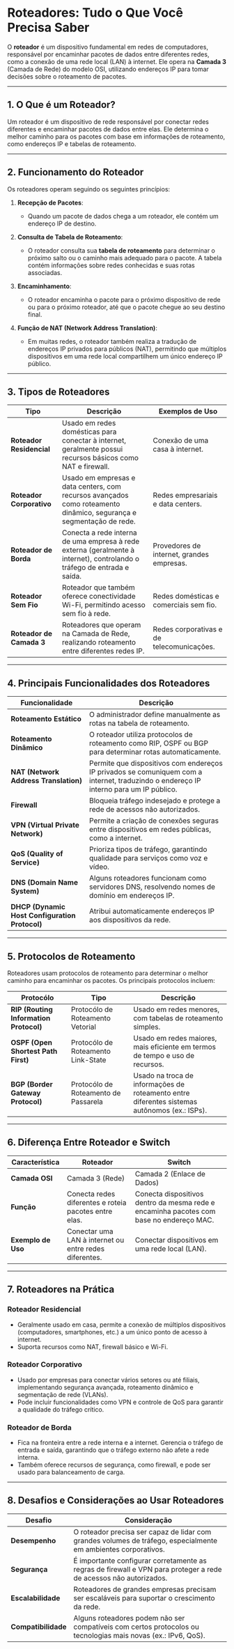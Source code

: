 # Roteadores: Tudo o Que Você Precisa Saber

O **roteador** é um dispositivo fundamental em redes de computadores, responsável por encaminhar pacotes de dados entre diferentes redes, como a conexão de uma rede local (LAN) à internet. Ele opera na **Camada 3** (Camada de Rede) do modelo OSI, utilizando endereços IP para tomar decisões sobre o roteamento de pacotes.

---

## 1. O Que é um Roteador?

Um roteador é um dispositivo de rede responsável por conectar redes diferentes e encaminhar pacotes de dados entre elas. Ele determina o melhor caminho para os pacotes com base em informações de roteamento, como endereços IP e tabelas de roteamento.

---

## 2. Funcionamento do Roteador

Os roteadores operam seguindo os seguintes princípios:

1. **Recepção de Pacotes**:
   - Quando um pacote de dados chega a um roteador, ele contém um endereço IP de destino.
   
2. **Consulta de Tabela de Roteamento**:
   - O roteador consulta sua **tabela de roteamento** para determinar o próximo salto ou o caminho mais adequado para o pacote. A tabela contém informações sobre redes conhecidas e suas rotas associadas.

3. **Encaminhamento**:
   - O roteador encaminha o pacote para o próximo dispositivo de rede ou para o próximo roteador, até que o pacote chegue ao seu destino final.

4. **Função de NAT (Network Address Translation)**:
   - Em muitas redes, o roteador também realiza a tradução de endereços IP privados para públicos (NAT), permitindo que múltiplos dispositivos em uma rede local compartilhem um único endereço IP público.

---

## 3. Tipos de Roteadores

| Tipo              | Descrição                                                                                          | Exemplos de Uso                          |
|-------------------|--------------------------------------------------------------------------------------------------|------------------------------------------|
| **Roteador Residencial** | Usado em redes domésticas para conectar à internet, geralmente possui recursos básicos como NAT e firewall.    | Conexão de uma casa à internet.          |
| **Roteador Corporativo** | Usado em empresas e data centers, com recursos avançados como roteamento dinâmico, segurança e segmentação de rede. | Redes empresariais e data centers.       |
| **Roteador de Borda** | Conecta a rede interna de uma empresa à rede externa (geralmente à internet), controlando o tráfego de entrada e saída. | Provedores de internet, grandes empresas. |
| **Roteador Sem Fio** | Roteador que também oferece conectividade Wi-Fi, permitindo acesso sem fio à rede.                        | Redes domésticas e comerciais sem fio.   |
| **Roteador de Camada 3** | Roteadores que operam na Camada de Rede, realizando roteamento entre diferentes redes IP.               | Redes corporativas e de telecomunicações. |

---

## 4. Principais Funcionalidades dos Roteadores

| Funcionalidade            | Descrição                                                                                           |
|---------------------------|---------------------------------------------------------------------------------------------------|
| **Roteamento Estático**    | O administrador define manualmente as rotas na tabela de roteamento.                              |
| **Roteamento Dinâmico**    | O roteador utiliza protocolos de roteamento como RIP, OSPF ou BGP para determinar rotas automaticamente. |
| **NAT (Network Address Translation)** | Permite que dispositivos com endereços IP privados se comuniquem com a internet, traduzindo o endereço IP interno para um IP público. |
| **Firewall**               | Bloqueia tráfego indesejado e protege a rede de acessos não autorizados.                           |
| **VPN (Virtual Private Network)** | Permite a criação de conexões seguras entre dispositivos em redes públicas, como a internet.    |
| **QoS (Quality of Service)** | Prioriza tipos de tráfego, garantindo qualidade para serviços como voz e vídeo.                   |
| **DNS (Domain Name System)** | Alguns roteadores funcionam como servidores DNS, resolvendo nomes de domínio em endereços IP.    |
| **DHCP (Dynamic Host Configuration Protocol)** | Atribui automaticamente endereços IP aos dispositivos da rede. |

---

## 5. Protocolos de Roteamento

Roteadores usam protocolos de roteamento para determinar o melhor caminho para encaminhar os pacotes. Os principais protocolos incluem:

| Protocólo               | Tipo              | Descrição                                                                                   |
|-------------------------|-------------------|---------------------------------------------------------------------------------------------|
| **RIP (Routing Information Protocol)** | Protocólo de Roteamento Vetorial | Usado em redes menores, com tabelas de roteamento simples. |
| **OSPF (Open Shortest Path First)** | Protocólo de Roteamento Link-State | Usado em redes maiores, mais eficiente em termos de tempo e uso de recursos. |
| **BGP (Border Gateway Protocol)** | Protocólo de Roteamento de Passarela | Usado na troca de informações de roteamento entre diferentes sistemas autônomos (ex.: ISPs). |

---

## 6. Diferença Entre Roteador e Switch

| Característica          | Roteador                               | Switch                                |
|-------------------------|---------------------------------------|---------------------------------------|
| **Camada OSI**           | Camada 3 (Rede)                       | Camada 2 (Enlace de Dados)            |
| **Função**               | Conecta redes diferentes e roteia pacotes entre elas. | Conecta dispositivos dentro da mesma rede e encaminha pacotes com base no endereço MAC. |
| **Exemplo de Uso**       | Conectar uma LAN à internet ou entre redes diferentes. | Conectar dispositivos em uma rede local (LAN). |

---

## 7. Roteadores na Prática

### Roteador Residencial
- Geralmente usado em casa, permite a conexão de múltiplos dispositivos (computadores, smartphones, etc.) a um único ponto de acesso à internet.
- Suporta recursos como NAT, firewall básico e Wi-Fi.

### Roteador Corporativo
- Usado por empresas para conectar vários setores ou até filiais, implementando segurança avançada, roteamento dinâmico e segmentação de rede (VLANs).
- Pode incluir funcionalidades como VPN e controle de QoS para garantir a qualidade do tráfego crítico.

### Roteador de Borda
- Fica na fronteira entre a rede interna e a internet. Gerencia o tráfego de entrada e saída, garantindo que o tráfego externo não afete a rede interna.
- Também oferece recursos de segurança, como firewall, e pode ser usado para balanceamento de carga.

---

## 8. Desafios e Considerações ao Usar Roteadores

| Desafio                 | Consideração                                                                                   |
|-------------------------|-----------------------------------------------------------------------------------------------|
| **Desempenho**          | O roteador precisa ser capaz de lidar com grandes volumes de tráfego, especialmente em ambientes corporativos. |
| **Segurança**           | É importante configurar corretamente as regras de firewall e VPN para proteger a rede de acessos não autorizados. |
| **Escalabilidade**      | Roteadores de grandes empresas precisam ser escaláveis para suportar o crescimento da rede.    |
| **Compatibilidade**     | Alguns roteadores podem não ser compatíveis com certos protocolos ou tecnologias mais novas (ex.: IPv6, QoS). |

